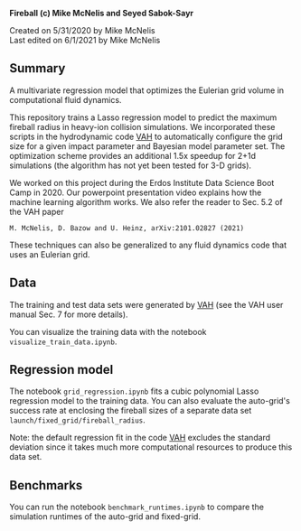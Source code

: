 **Fireball (c) Mike McNelis and Seyed Sabok-Sayr**

Created on 5/31/2020 by Mike McNelis\
Last edited on 6/1/2021 by Mike McNelis

## Summary

A multivariate regression model that optimizes the Eulerian grid volume in computational fluid dynamics. 

This repository trains a Lasso regression model to predict the maximum fireball radius in heavy-ion collision simulations. We incorporated these scripts in the hydrodynamic code [VAH](https://github.com/mjmcnelis/cpu_vah) to automatically configure the grid size for a given impact parameter and Bayesian model parameter set. The optimization scheme provides an additional 1.5x speedup for 2+1d simulations (the algorithm has not yet been tested for 3-D grids).

We worked on this project during the Erdos Institute Data Science Boot Camp in 2020. Our powerpoint presentation video explains how the machine learning algorithm works. We also refer the reader to Sec. 5.2 of the VAH paper

    M. McNelis, D. Bazow and U. Heinz, arXiv:2101.02827 (2021)

These techniques can also be generalized to any fluid dynamics code that uses an Eulerian grid.

## Data

The training and test data sets were generated by [VAH](https://github.com/mjmcnelis/cpu_vah) (see the VAH user manual Sec. 7 for more details). 

You can visualize the training data with the notebook `visualize_train_data.ipynb`.


## Regression model

The notebook `grid_regression.ipynb` fits a cubic polynomial Lasso regression model to the training data. You can also evaluate the auto-grid's success rate at enclosing the fireball sizes of a separate data set `launch/fixed_grid/fireball_radius`.

Note: the default regression fit in the code [VAH](https://github.com/mjmcnelis/cpu_vah) excludes the standard deviation since it takes much more computational resources to produce this data set.


## Benchmarks

You can run the notebook `benchmark_runtimes.ipynb` to compare the simulation runtimes of the auto-grid and fixed-grid.



